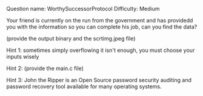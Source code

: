 Question name: WorthySuccessorProtocol
Difficulty: Medium

Your friend is currently on the run from the government and has providedd you with the information so you can complete his job, can you find the data?

(provide the output binary and the scrtimg.jpeg file)

Hint 1: sometimes simply overflowing it isn't enough, you must choose your inputs wisely

Hint 2: (provide the main.c file)

Hint 3: John the Ripper is an Open Source password security auditing and password recovery tool available for many operating systems.
